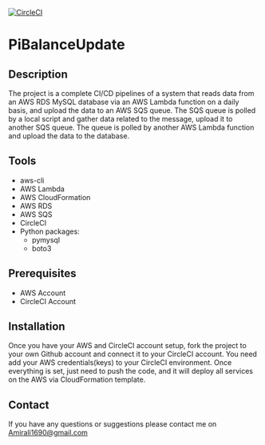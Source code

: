 [![CircleCI](https://dl.circleci.com/status-badge/img/gh/amirali1690/PiBalanceUpdate/tree/master.svg?style=svg)](https://dl.circleci.com/status-badge/redirect/gh/amirali1690/PiBalanceUpdate/tree/master)

# PiBalanceUpdate

## Description
The project is a complete CI/CD pipelines of a system that reads data from an AWS RDS MySQL database via an AWS Lambda function on a daily basis, and upload the data to an AWS SQS queue. The SQS queue is polled by a local script and gather data related to the message, upload it to another SQS queue. The queue is polled by another AWS Lambda function and upload the data to the database.

## Tools

* aws-cli
* AWS Lambda
* AWS CloudFormation
* AWS RDS
* AWS SQS
* CircleCI
* Python packages:
  * pymysql
  * boto3


## Prerequisites

* AWS Account
* CircleCI Account


## Installation
Once you have your AWS and CircleCI account setup, fork the project to your own Github account and connect it to your CircleCI account. 
You need add your AWS credentials(keys) to your CircleCI environment.
Once everything is set, just need to push the code, and it will deploy all services on the AWS via CloudFormation template.


## Contact
If you have any questions or suggestions please contact me on Amirali1690@gmail.com
